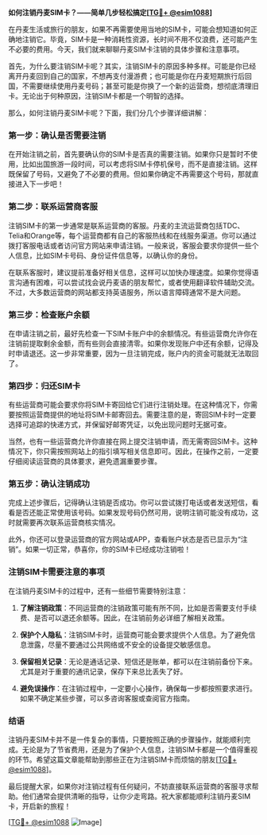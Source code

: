 **如何注销丹麦SIM卡？——简单几步轻松搞定[[TG💪+ @esim1088](https://t.me/s/esim1088)]**

在丹麦生活或旅行的朋友，如果不再需要使用当地的SIM卡，可能会想知道如何正确地注销它。毕竟，SIM卡是一种消耗性资源，长时间不用不仅浪费，还可能产生不必要的费用。今天，我们就来聊聊丹麦SIM卡注销的具体步骤和注意事项。

首先，为什么要注销SIM卡呢？其实，注销SIM卡的原因多种多样。可能是你已经离开丹麦回到自己的国家，不想再支付漫游费；也可能是你在丹麦短期旅行后回国，不需要继续使用丹麦号码；甚至可能是你换了一个新的运营商，想彻底清理旧卡。无论出于何种原因，注销SIM卡都是一个明智的选择。

那么，如何注销丹麦SIM卡呢？下面，我们分几个步骤详细讲解：

### **第一步：确认是否需要注销**
在开始注销之前，首先要确认你的SIM卡是否真的需要注销。如果你只是暂时不使用，比如出国旅游一段时间，可以考虑将SIM卡停机保号，而不是直接注销。这样既保留了号码，又避免了不必要的费用。但如果你确定不再需要这个号码，那就直接进入下一步吧！

### **第二步：联系运营商客服**
注销SIM卡的第一步通常是联系运营商的客服。丹麦的主流运营商包括TDC、Telia和Orange等，每个运营商都有自己的客服热线和在线服务渠道。你可以通过拨打客服电话或者访问官方网站来申请注销。一般来说，客服会要求你提供一些个人信息，比如SIM卡号码、身份证件信息等，以确认你的身份。

在联系客服时，建议提前准备好相关信息，这样可以加快办理速度。如果你觉得语言沟通有困难，可以尝试找会说丹麦语的朋友帮忙，或者使用翻译软件辅助交流。不过，大多数运营商的网站都支持英语服务，所以语言障碍通常不是大问题。

### **第三步：检查账户余额**
在申请注销之前，最好先检查一下SIM卡账户中的余额情况。有些运营商允许你在注销前提取剩余金额，而有些则会直接清零。如果你发现账户中还有余额，记得及时申请退还。这一步非常重要，因为一旦注销完成，账户内的资金可能就无法取回了。

### **第四步：归还SIM卡**
有些运营商可能会要求你将SIM卡寄回给它们进行注销处理。在这种情况下，你需要按照运营商提供的地址将SIM卡邮寄回去。需要注意的是，寄回SIM卡时一定要选择可追踪的快递方式，并保留好邮寄凭证，以免出现问题时无据可查。

当然，也有一些运营商允许你直接在网上提交注销申请，而无需寄回SIM卡。这种情况下，你只需按照网站上的指引填写相关信息即可。因此，在操作之前，一定要仔细阅读运营商的具体要求，避免遗漏重要步骤。

### **第五步：确认注销成功**
完成上述步骤后，记得确认注销是否成功。你可以尝试拨打电话或者发送短信，看看是否还能正常使用该号码。如果发现号码仍然可用，说明注销可能没有成功，这时就需要再次联系运营商核实情况。

此外，你还可以登录运营商的官方网站或APP，查看账户状态是否已显示为“注销”。如果一切正常，恭喜你，你的SIM卡已经成功注销啦！

### **注销SIM卡需要注意的事项**
在注销丹麦SIM卡的过程中，还有一些细节需要特别注意：

1. **了解注销政策**：不同运营商的注销政策可能有所不同，比如是否需要支付手续费、是否可以退还余额等。因此，在注销前务必详细了解相关政策。
   
2. **保护个人隐私**：注销SIM卡时，运营商可能会要求提供个人信息。为了避免信息泄露，尽量不要通过公共网络或不安全的设备提交敏感信息。

3. **保留相关记录**：无论是通话记录、短信还是账单，都可以在注销前备份下来。尤其是对于重要的通讯记录，保存下来总比丢失了好。

4. **避免误操作**：在注销过程中，一定要小心操作，确保每一步都按照要求进行。如果不确定某些步骤，可以多咨询客服或查阅官方指南。

### **结语**
注销丹麦SIM卡并不是一件复杂的事情，只要按照正确的步骤操作，就能顺利完成。无论是为了节省费用，还是为了保护个人信息，注销SIM卡都是一个值得重视的环节。希望这篇文章能帮助到那些正在为注销SIM卡而烦恼的朋友[[TG💪+ @esim1088](https://t.me/s/esim1088)]。

最后提醒大家，如果你对注销过程有任何疑问，不妨直接联系运营商的客服寻求帮助。他们通常会提供清晰的指导，让你少走弯路。祝大家都能顺利注销丹麦SIM卡，开启新的旅程！

[[TG💪+ @esim1088](https://t.me/s/esim1088) ![Image](https://i.postimg.cc/4NQfJmqS/Snipaste-2025-05-13-00-14-12.png)]